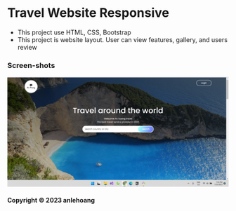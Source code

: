 # Travel Website Responsive

* This project use HTML, CSS, Bootstrap
* This project is website layout. User can view features, gallery, and users review

### Screen-shots
![travel-website](https://github.com/anlehoang6789/travel-website/blob/main/screenshots/travel-website.png)
	
#### Copyright &#169; 2023 anlehoang
